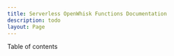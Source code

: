 ```yaml
---
title: Serverless OpenWhisk Functions Documentation
description: todo
layout: Page
---
```


Table of contents